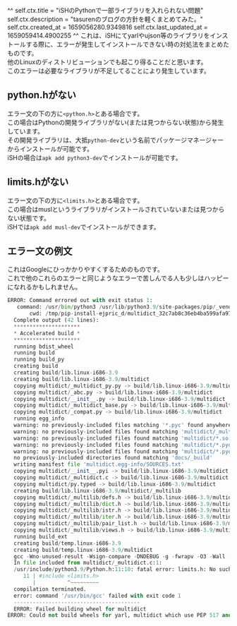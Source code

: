 ^^
self.ctx.title = "iSHのPythonで一部ライブラリを入れられない問題"
self.ctx.description = "tasurenのブログの方針を軽くまとめてみた。"
self.ctx.created_at = 1659056280.9349816
self.ctx.last_updated_at = 1659059414.4900255
^^
これは、iSHにてyarlやujson等のライブラリをインストールする際に、エラーが発生してインストールできない時の対処法をまとめたものです。  
他のLinuxのディストリビューションでも起こり得ることだと思います。  
このエラーは必要なライブラリが不足してることにより発生しています。
## python.hがない
エラー文の下の方に`<python.h>`とある場合です。  
この場合はPythonの開発ライブラリがない(または見つからない状態)から発生しています。  
その開発ライブラリは、大抵`python-dev`という名前でパッケージマネージャーからインストールが可能です。  
iSHの場合は`apk add python3-dev`でインストールが可能です。
## limits.hがない
エラー文の下の方に`<limits.h>`とある場合です。  
この場合はmuslというライブラリがインストールされていないまたは見つからない状態です。  
iSHでは`apk add musl-dev`でインストールができます。
## エラー文の例文
これはGoogleにひっかかりやすくするためのものです。  
これで他のこれらのエラーと同じようなエラーで苦しんでる人も少しはハッピーになれるかもしれません。

```python
ERROR: Command errored out with exit status 1:
   command: /usr/bin/python3 /usr/lib/python3.9/site-packages/pip/_vendor/pep517/_in_process.py build_wheel /tmp/tmphtyy_2mz
       cwd: /tmp/pip-install-ejpric_d/multidict_32c7ab8c36eb4ba599afa9775cb14c4d
  Complete output (42 lines):
  *********************
  * Accelerated build *
  *********************
  running bdist_wheel
  running build
  running build_py
  creating build
  creating build/lib.linux-i686-3.9
  creating build/lib.linux-i686-3.9/multidict
  copying multidict/_multidict_py.py -> build/lib.linux-i686-3.9/multidict
  copying multidict/_abc.py -> build/lib.linux-i686-3.9/multidict
  copying multidict/__init__.py -> build/lib.linux-i686-3.9/multidict
  copying multidict/_multidict_base.py -> build/lib.linux-i686-3.9/multidict
  copying multidict/_compat.py -> build/lib.linux-i686-3.9/multidict
  running egg_info
  warning: no previously-included files matching '*.pyc' found anywhere in distribution
  warning: no previously-included files found matching 'multidict/_multidict.html'
  warning: no previously-included files found matching 'multidict/*.so'
  warning: no previously-included files found matching 'multidict/*.pyd'
  warning: no previously-included files found matching 'multidict/*.pyd'
  no previously-included directories found matching 'docs/_build'
  writing manifest file 'multidict.egg-info/SOURCES.txt'
  copying multidict/__init__.pyi -> build/lib.linux-i686-3.9/multidict
  copying multidict/_multidict.c -> build/lib.linux-i686-3.9/multidict
  copying multidict/py.typed -> build/lib.linux-i686-3.9/multidict
  creating build/lib.linux-i686-3.9/multidict/_multilib
  copying multidict/_multilib/defs.h -> build/lib.linux-i686-3.9/multidict/_multilib
  copying multidict/_multilib/dict.h -> build/lib.linux-i686-3.9/multidict/_multilib
  copying multidict/_multilib/istr.h -> build/lib.linux-i686-3.9/multidict/_multilib
  copying multidict/_multilib/iter.h -> build/lib.linux-i686-3.9/multidict/_multilib
  copying multidict/_multilib/pair_list.h -> build/lib.linux-i686-3.9/multidict/_multilib
  copying multidict/_multilib/views.h -> build/lib.linux-i686-3.9/multidict/_multilib
  running build_ext
  creating build/temp.linux-i686-3.9
  creating build/temp.linux-i686-3.9/multidict
  gcc -Wno-unused-result -Wsign-compare -DNDEBUG -g -fwrapv -O3 -Wall -fomit-frame-pointer -g -fno-semantic-interposition -fomit-frame-pointer -g -fno-semantic-interposition -fomit-frame-pointer -g -fno-semantic-interposition -DTHREAD_STACK_SIZE=0x100000 -fPIC -I/usr/include/python3.9 -c multidict/_multidict.c -o build/temp.linux-i686-3.9/multidict/_multidict.o -O2 -std=c99 -Wall -Wsign-compare -Wconversion -fno-strict-aliasing -pedantic
  In file included from multidict/_multidict.c:1:
  /usr/include/python3.9/Python.h:11:10: fatal error: limits.h: No such file or directory
     11 | #include <limits.h>
        |          ^~~~~~~~~~
  compilation terminated.
  error: command '/usr/bin/gcc' failed with exit code 1
  ----------------------------------------
  ERROR: Failed building wheel for multidict
ERROR: Could not build wheels for yarl, multidict which use PEP 517 and cannot be installed directly
```